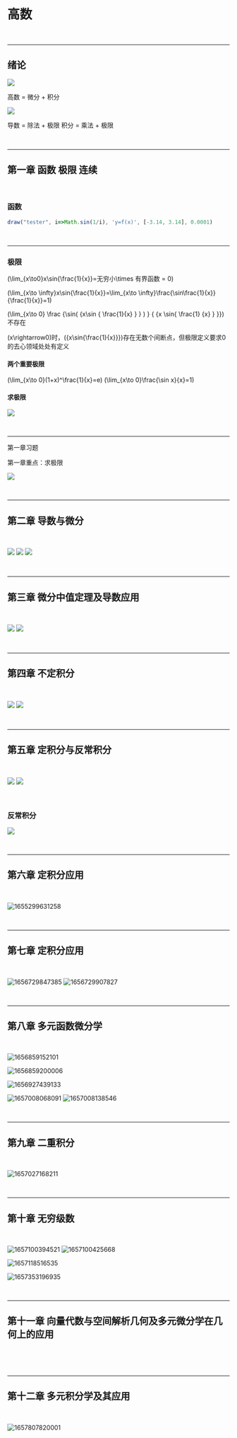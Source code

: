<!-- @import "/root.css" -->
<!-- @import "/plotly.js" -->
<!-- @import "/drawFun.js" -->

# 高数
<br>

---

## 绪论

![](image/高数/1650000941278.png)


高数 = 微分 + 积分

![](image/高数/1650001735771.png)

导数 = 除法 + 极限
积分 = 乘法 + 极限

<br>

---


## 第一章 函数 极限 连续

<br>

### 函数

```javascript {cmd element="<div id='tester' width=100%></div>"}
draw("tester", i=>Math.sin(1/i), 'y=f(x)', [-3.14, 3.14], 0.0001)
```

<br><hr class=short>

### 极限

\(\lim_{x\to0}x\sin{\frac{1}{x}}=无穷小\times 有界函数 = 0\)

\(\lim_{x\to \infty}x\sin{\frac{1}{x}}=\lim_{x\to \infty}\frac{\sin\frac{1}{x}}{\frac{1}{x}}=1\)

\(\lim_{x\to 0} \frac {\sin( {x\sin { \frac{1}{x} } } ) } { {x \sin{ \frac{1} {x} }  }}\) 不存在

\(x\rightarrow0\)时，\({x\sin{\frac{1}{x}}}\)存在无数个间断点，但极限定义要求0的去心领域处处有定义

#### 两个重要极限
\(\lim_{x\to 0}(1+x)^\frac{1}{x}=e\)
\(\lim_{x\to 0}\frac{\sin x}{x}=1\)


#### 求极限

![](image/高数课快速笔记/1650110699129.png)

<br><hr class=short>


第一章习题

第一章重点：求极限

![](image/高数课快速笔记/1650357385120.png)

<br>

---


## 第二章 导数与微分

<br>

![](image/高数课快速笔记/1650805648866.png)
![](image/高数课快速笔记/1650805681916.png)
![](image/高数课快速笔记/1650809329054.png)

<br><hr>

## 第三章 微分中值定理及导数应用

<br>

![](image/高数课快速笔记/1651070533248.png)
![](image/高数课快速笔记/1651070683518.png)

<br><hr>

## 第四章 不定积分

<br>

![](image/高数课快速笔记/1653212003694.png)
![](image/高数课快速笔记/1653212024700.png)

<br><hr>

## 第五章 定积分与反常积分

<br>

![](image/高数课快速笔记/1653310874113.png)
![](image/高数课快速笔记/1653310920024.png)

<br>

### 反常积分
![](image/高数课快速笔记/1655117066069.png)

<br><hr>

## 第六章 定积分应用

<br>

![1655299631258](image/高数课快速笔记/1655299631258.png)

<br><hr>


## 第七章 定积分应用

<br>

![1656729847385](image/高数课快速笔记/1656729847385.png)
![1656729907827](image/高数课快速笔记/1656729907827.png)


<br><hr>

## 第八章 多元函数微分学

<br>

![1656859152101](image/高数课快速笔记/1656859152101.png)

![1656859200006](image/高数课快速笔记/1656859200006.png)

![1656927439133](image/高数课快速笔记/1656927439133.png)

![1657008068091](image/高数课快速笔记/1657008068091.png)
![1657008138546](image/高数课快速笔记/1657008138546.png)


<br><hr>

## 第九章 二重积分

<br>

![1657027168211](image/高数课快速笔记/1657027168211.png) 

<br><hr>

## 第十章 无穷级数

<br>

![1657100394521](image/高数课快速笔记/1657100394521.png)
![1657100425668](image/高数课快速笔记/1657100425668.png)

![1657118516535](image/高数课快速笔记/1657118516535.png)


![1657353196935](image/高数课快速笔记/1657353196935.png)

<br><hr>

## 第十一章 向量代数与空间解析几何及多元微分学在几何上的应用

<br>


<br><hr>

## 第十二章 多元积分学及其应用

<br>

![1657807820001](image/高数课快速笔记/1657807820001.png)

